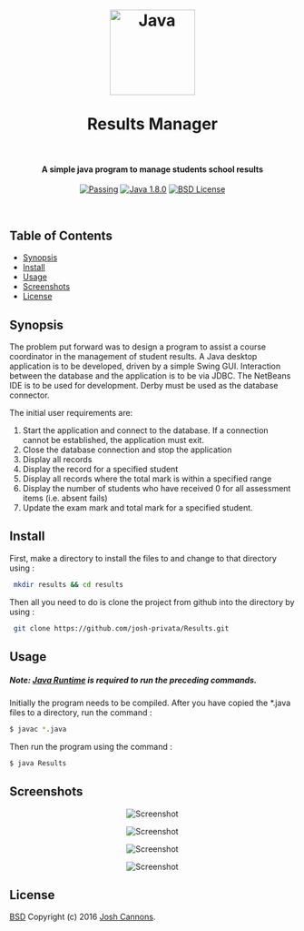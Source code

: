 <h1 align="center">
  <a href="http://java.com/en"><img src="https://cloud.githubusercontent.com/assets/5771200/19331298/6f964780-9127-11e6-88bd-55ac19e1ad12.jpg" alt="Java" height="150"></a>
  <br>
  <br>
  Results Manager
  <br>
  <br>
</h1>
<h4 align="center">A simple java program to manage students school results</h4>

<p align="center">
  <a href=""><img src="https://img.shields.io/travis/feross/standard/master.svg" alt="Passing"></a>
  <a href="https://java.com/en/"><img src="https://img.shields.io/badge/Java-1.8.0__101-brightgreen.svg" alt="Java 1.8.0"></a>
  <a href="https://opensource.org/licenses/BSD-2-Clause"><img src="https://img.shields.io/badge/License-BSD-blue.svg" alt="BSD License"></a>
</p>
<br>

## Table of Contents
- [Synopsis](#synopsis)
- [Install](#install)
- [Usage](#usage)
- [Screenshots](#screenshots)
- [License](#license)

## Synopsis
The problem put forward was to design a program to assist a course coordinator in the management of student results. A Java desktop application is to be developed, driven by a simple Swing GUI. Interaction between the database and the application is to be via JDBC. The NetBeans IDE is to be used for development. Derby must be used as the database connector.

The initial user requirements are:

1. Start the application and connect to the database. If a connection cannot be established, the application must exit.
2. Close the database connection and stop the application
3. Display all records 
4. Display the record for a specified student
5. Display all records where the total mark is within a specified range
6. Display the number of students who have received 0 for all assessment items (i.e. absent fails)
7. Update the exam mark and total mark for a specified student. 

## Install
First, make a directory to install the files to and change to that directory using :
```bash
 mkdir results && cd results
```
Then all you need to do is clone the project from github into the directory by using :
```bash
 git clone https://github.com/josh-privata/Results.git
```
## Usage
##### Note:  [Java Runtime](https://java.com/en/download/) is required to run the preceding commands.
Initially the program needs to be compiled. After you have copied the *.java files to a directory, run the command :
```bash
$ javac *.java
```
Then run the program using the command :
```bash
$ java Results
```
## Screenshots
<p align="center"><img src="https://cloud.githubusercontent.com/assets/5771200/19331432/2f979372-9128-11e6-8df0-e032f4ed2ade.png" alt="Screenshot"></p>
<p align="center"><img src="https://cloud.githubusercontent.com/assets/5771200/19331433/2fc27c36-9128-11e6-9639-e6c38189fdf0.png" alt="Screenshot"></p>
<p align="center"><img src="https://cloud.githubusercontent.com/assets/5771200/19331395/0d0fd2f6-9128-11e6-84c4-f23792d41fa4.png" alt="Screenshot"></p>
<p align="center"><img src="https://cloud.githubusercontent.com/assets/5771200/19331393/0d0d9220-9128-11e6-8bc0-3e6897b3d4ab.png" alt="Screenshot"></p>

## License
[BSD](LICENSE) Copyright (c) 2016 [Josh Cannons](http://joshcannons.com).
